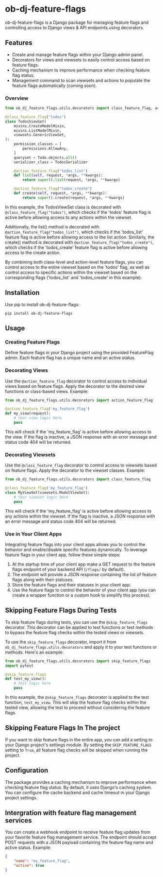 # ob-dj-feature-flags

ob-dj-feature-flags is a Django package for managing feature flags and controlling access to Django views & API endpoints using decorators.

## Features

- Create and manage feature flags within your Django admin panel.
- Decorators for views and viewsets to easily control access based on feature flags.
- Caching mechanism to improve performance when checking feature flag status.
- Management command to scan viewsets and actions to populate the feature flags automatically (coming soon).

### Overview

```python
from ob_dj_feature_flags.utils.decorators import class_feature_flag, action_feature_flag

@class_feature_flag("todos")
class TodosViewSet(
    mixins.CreateModelMixin,
    mixins.ListModelMixin,
    viewsets.GenericViewSet,
):
    permission_classes = [
        permissions.AllowAny,
    ]
    queryset = Todo.objects.all()
    serializer_class = TodosSerializer

    @action_feature_flag("todos_list")
    def list(self, request, *args, **kwargs):
        return super().list(request, *args, **kwargs)

    @action_feature_flag("todos_create")
    def create(self, request, *args, **kwargs):
        return super().create(request, *args, **kwargs)
```

In this example, the TodosViewSet class is decorated with `@class_feature_flag("todos")`, which checks if the 'todos' feature flag is active before allowing access to any actions within the viewset.

Additionally, the list() method is decorated with `@action_feature_flag("todos_list")`, which checks if the 'todos_list' feature flag is active before allowing access to the list action. Similarly, the create() method is decorated with `@action_feature_flag("todos_create")`, which checks if the 'todos_create' feature flag is active before allowing access to the create action.

By combining both class-level and action-level feature flags, you can control access to the entire viewset based on the 'todos' flag, as well as control access to specific actions within the viewset based on the corresponding flags ('todos_list' and 'todos_create' in this example).

## Installation

Use pip to install ob-dj-feature-flags:

```shell
pip install ob-dj-feature-flags
```

## Usage

### Creating Feature Flags

Define feature flags in your Django project using the provided FeatureFlag admin. Each feature flag has a unique name and an active status.


### Decorating Views

Use the `@action_feature_flag` decorator to control access to individual views based on feature flags. Apply the decorator to the desired view functions or class-based views. Example:

```python
from ob_dj_feature_flags.utils.decorators import action_feature_flag

@action_feature_flag('my_feature_flag')
def my_view(request):
    # Your view logic here
    pass
```

This will check if the 'my_feature_flag' is active before allowing access to the view. If the flag is inactive, a JSON response with an error message and status code 404 will be returned.

### Decorating Viewsets

Use the `@class_feature_flag` decorator to control access to viewsets based on feature flags. Apply the decorator to the viewset classes. Example:

```python
from ob_dj_feature_flags.utils.decorators import class_feature_flag

@class_feature_flag('my_feature_flag')
class MyViewSet(viewsets.ModelViewSet):
    # Your viewset logic here
    pass
```

This will check if the 'my_feature_flag' is active before allowing access to any actions within the viewset. If the flag is inactive, a JSON response with an error message and status code 404 will be returned.

### Use in Your Client Apps

Integrating feature flags into your client apps allows you to control the behavior and enable/disable specific features dynamically. To leverage feature flags in your client app, follow these simple steps:

1. At the startup time of your client app make a GET request to the feature flags endpoint of your backend API (`/flags/` by default).
2. The endpoint will provide a JSON response containing the list of feature flags along with their statuses.
3. Store the feature flags and their statuses in your client app.
4. Use the feature flags to control the behavior of your client app (you can create a wrapper function or a custom hook to simplify this process).

## Skipping Feature Flags During Tests

To skip feature flags during tests, you can use the `@skip_feature_flags` decorator. This decorator can be applied to test functions or test methods to bypass the feature flag checks within the tested views or viewsets.

To use the `skip_feature_flags` decorator, import it from `ob_dj_feature_flags.utils.decorators` and apply it to your test functions or methods. Here's an example:

```python
from ob_dj_feature_flags.utils.decorators import skip_feature_flags
import pytest

@skip_feature_flags
def test_my_view():
    # Test logic here
    pass
```

In this example, the `@skip_feature_flags` decorator is applied to the test function, `test_my_view`. This will skip the feature flag checks within the tested view, allowing the test to proceed without considering the feature flags.


## Skipping Feature Flags In The project

If you want to skip feature flags in the entire app, you can add a setting to your Django project's settings module. By setting the `SKIP_FEATURE_FLAGS` setting to `True`, all feature flag checks will be skipped when running the project.

## Configuration

The package provides a caching mechanism to improve performance when checking feature flag status. By default, it uses Django's caching system. You can configure the cache backend and cache timeout in your Django project settings.

## Intergration with feature flag management services

You can create a webhook endpoint to receive feature flag updates from your favorite feature flag management service. The endpoint should accept POST requests with a JSON payload containing the feature flag name and active status. Example:

```json
{
    "name": "my_feature_flag",
    "active": true
}
```
